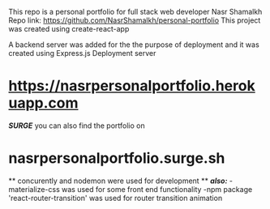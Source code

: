This repo is a personal portfolio for full stack web developer Nasr Shamalkh
Repo link: https://github.com/NasrShamalkh/personal-portfolio
This project was created using create-react-app

A backend server was added for the the purpose of deployment and it was created using Express.js
Deployment server

# https://nasrpersonalportfolio.herokuapp.com

**_SURGE_**
you can also find the portfolio on

# nasrpersonalportfolio.surge.sh

** concurently and nodemon were used for development **
**_also:_**
-materialize-css was used for some front end functionality
-npm package 'react-router-transition' was used for router transition animation
